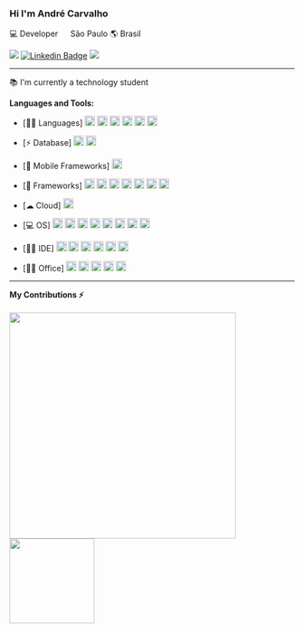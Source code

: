 ### Hi I'm André Carvalho

💻 Developer  <img src="https://image.flaticon.com/icons/svg/197/197386.svg" width="14"/> São Paulo 🌎 Brasil

![](https://img.shields.io/github/followers/andresdecarvalho?style=social)
[![Linkedin Badge](https://img.shields.io/badge/-André_Carvalho-blue?style=flat-square&logo=Linkedin&logoColor=white&link=https://www.linkedin.com/in/andrescarvalho93/)](https://www.linkedin.com/in/andrescarvalho93/)
![](https://visitor-badge.glitch.me/badge?page_id=andresdecarvalho.andresdecarvalho)

---

📚 I'm currently a technology student<br>

**Languages and Tools:**

  - [👩‍💻 Languages]
<code><img height="18" src="https://img.shields.io/badge/Java-ED8B00?style=for-the-badge&logo=java&logoColor=white"></code>
<code><img height="18" src="https://img.shields.io/badge/HTML5-E34F26?style=for-the-badge&logo=html5&logoColor=white"></code>
<code><img height="18" src="https://img.shields.io/badge/CSS3-1572B6?style=for-the-badge&logo=css3&logoColor=white"></code>
<code><img height="18" src="https://img.shields.io/badge/JavaScript-323330?style=for-the-badge&logo=javascript&logoColor=F7DF1E"></code>
<code><img height="18" src="https://img.shields.io/badge/PHP-777BB4?style=for-the-badge&logo=php&logoColor=white"></code>
<code><img height="18" src="https://img.shields.io/badge/Python-FFD43B?style=for-the-badge&logo=python&logoColor=darkgreen"></code>
  
  - [⚡ Database]
<code><img height="18" src="https://img.shields.io/badge/MySQL-00000F?style=for-the-badge&logo=mysql&logoColor=white"></code>
<code><img height="18" src="https://img.shields.io/badge/MariaDB-003545?style=for-the-badge&logo=mariadb&logoColor=white"></code>   
   
  - [📱 Mobile Frameworks]
<code><img height="18" src="https://img.shields.io/badge/Ionic-3880FF?style=for-the-badge&logo=ionic&logoColor=white"></code>   
   
  - [🚀 Frameworks]
<code><img height="18" src="https://img.shields.io/badge/RASPBERRY%20PI-C51A4A.svg?&style=for-the-badge&logo=raspberry%20pi&logoColor=white"></code>
<code><img height="18" src="https://img.shields.io/badge/Bootstrap-563D7C?style=for-the-badge&logo=bootstrap&logoColor=white"></code>
<code><img height="18" src="https://img.shields.io/badge/Markdown-000000?style=for-the-badge&logo=markdown&logoColor=white"></code>
<code><img height="18" src="https://img.shields.io/badge/Microsoft-666666?style=for-the-badge&logo=microsoft&logoColor=white"></code>
<code><img height="18" src="https://img.shields.io/badge/Git-F05032?style=for-the-badge&logo=git&logoColor=white"></code>
<code><img height="18" src="https://img.shields.io/badge/PowerBI-F2C811?style=for-the-badge&logo=Power%20BI&logoColor=white"></code>
<code><img height="18" src="https://img.shields.io/badge/Xampp-F37623?style=for-the-badge&logo=xampp&logoColor=white"></code>
   
  - [☁ Cloud]
<code><img height="18" src="https://img.shields.io/badge/GitHub_Actions-2088FF?style=for-the-badge&logo=github-actions&logoColor=white"></code>
 
  - [💻 OS]
<code><img height="18" src="https://img.shields.io/badge/Android-3DDC84?style=for-the-badge&logo=android&logoColor=white"></code>
<code><img height="18" src="https://img.shields.io/badge/Windows-0078D6?style=for-the-badge&logo=windows&logoColor=white"></code>
<code><img height="18" src="https://img.shields.io/badge/Linux-FCC624?style=for-the-badge&logo=linux&logoColor=black"></code>
<code><img height="18" src="https://img.shields.io/badge/Ubuntu-E95420?style=for-the-badge&logo=ubuntu&logoColor=white"></code>
<code><img height="18" src="https://img.shields.io/badge/Linux_Mint-87CF3E?style=for-the-badge&logo=linux-mint&logoColor=white"></code>
<code><img height="18" src="https://img.shields.io/badge/Debian-A81D33?style=for-the-badge&logo=debian&logoColor=white"></code>
<code><img height="18" src="https://img.shields.io/badge/Deepin-007CFF?style=for-the-badge&logo=deepin&logoColor=white"></code>
<code><img height="18" src="https://img.shields.io/badge/manjaro-35BF5C?style=for-the-badge&logo=manjaro&logoColor=white"></code>   
   
  - [👩‍💻 IDE]
<code><img height="18" src="https://img.shields.io/badge/Visual_Studio_Code-0078D4?style=for-the-badge&logo=visual%20studio%20code&logoColor=white"></code>
<code><img height="18" src="https://img.shields.io/badge/Eclipse-2C2255?style=for-the-badge&logo=eclipse&logoColor=white"></code>
<code><img height="18" src="https://img.shields.io/badge/sublime_text-%23575757.svg?&style=for-the-badge&logo=sublime-text&logoColor=important"></code>
<code><img height="18" src="https://img.shields.io/badge/pycharm-143?style=for-the-badge&logo=pycharm&logoColor=black&color=black&labelColor=green"></code>
<code><img height="18" src="https://img.shields.io/badge/VIM-%2311AB00.svg?&style=for-the-badge&logo=vim&logoColor=white"></code>
<code><img height="18" src="https://img.shields.io/badge/Notepad++-90E59A.svg?style=for-the-badge&logo=notepad%2B%2B&logoColor=black"></code>   
  
  - [👨‍💻 Office]
<code><img height="18" src="https://img.shields.io/badge/Microsoft_Excel-217346?style=for-the-badge&logo=microsoft-excel&logoColor=white"></code>
<code><img height="18" src="https://img.shields.io/badge/Microsoft_PowerPoint-B7472A?style=for-the-badge&logo=microsoft-powerpoint&logoColor=white"></code>
<code><img height="18" src="https://img.shields.io/badge/Microsoft_Word-2B579A?style=for-the-badge&logo=microsoft-word&logoColor=white"></code>
<code><img height="18" src="https://img.shields.io/badge/Microsoft_Office-D83B01?style=for-the-badge&logo=microsoft-office&logoColor=white"></code>
<code><img height="18" src="https://img.shields.io/badge/Trello-0052CC?style=for-the-badge&logo=trello&logoColor=white"></code>   

---

**My Contributions ⚡**
<br/><br/>
  <a href="#"><img src="https://github-readme-stats.vercel.app/api?username=andresdecarvalho&show_icons=true&count_private=true&theme=dark" width="400"></a>
  <a href="#"><img src="https://github-readme-stats.vercel.app/api/top-langs/?username=andresdecarvalho&layot=compact&langs=count7&theme=dark" height="150"></a>
<br/>

</samp>
